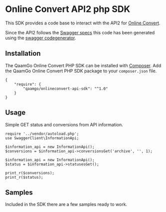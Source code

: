 # Online Convert API2 php SDK

This SDK provides a code base to interact with the API2 for [Online Convert](http://www.online-convert.com/). 

Since the API2 follows the [Swagger specs](http://swagger.io/) this code has been generated using the [swagger codegenerator](https://github.com/swagger-api/swagger-codegen).

## Installation

The QaamGo Online Convert PHP SDK can be installed with [Composer](https://getcomposer.org/). Add the QaamGo Online Convert PHP SDK package to your `composer.json` file.

    {
        "require": {
            "qaamgo/onlineconvert-api-sdk": "^1.0"
        }
    }

## Usage

Simple GET status and conversions from API information.

    require '../vendor/autoload.php';
    use SwaggerClient\InformationApi;
    
    $information_api = new InformationApi();
    $conversions = $information_api->conversionsGet('archive', '', 1);
    
    $information_api = new InformationApi();
    $status = $information_api->statusesGet();
    
    print_r($conversions);
    print_r($status);
    
## Samples

Included in the SDK there are a few samples ready to work.
